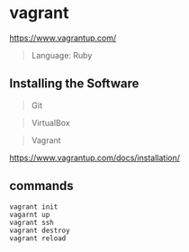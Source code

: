 # vagrant

https://www.vagrantup.com/

> Language: Ruby

## Installing the Software

> Git

> VirtualBox

> Vagrant

https://www.vagrantup.com/docs/installation/

## commands

```
vagrant init
vagarnt up
vagrant ssh
vagrant destroy
vagrant reload
```

